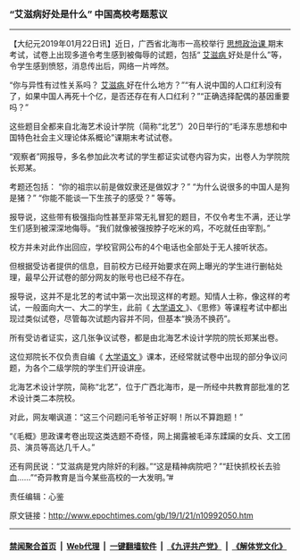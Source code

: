 ### “艾滋病好处是什么” 中国高校考题惹议
------------------------

<p>
 【大纪元2019年01月22日讯】近日，广西省北海市一高校举行
 <a href="http://www.epochtimes.com/gb/tag/%E6%80%9D%E6%83%B3%E6%94%BF%E6%B2%BB%E8%AF%BE.html">
  思想政治课
 </a>
 期末考试，试卷上出现多道令考生感到被侮辱的试题，包括“
 <a href="http://www.epochtimes.com/gb/tag/%E8%89%BE%E6%BB%8B%E7%97%85.html">
  艾滋病
 </a>
 好处是什么”等，令学生感到愤怒，消息传出后，网络一片哗然。
</p>
<p>
 “你与异性有过性关系吗？
 <a href="http://www.epochtimes.com/gb/tag/%E8%89%BE%E6%BB%8B%E7%97%85.html">
  艾滋病
 </a>
 好在什么地方？”“有人说中国的人口红利没有了，如果中国人再死十个亿，是否还存在有人口红利？”“正确选择配偶的基因重要吗？”
</p>
<p>
 这些题目全都来自北海艺术设计学院（简称“北艺”）20日举行的“毛泽东思想和中国特色社会主义理论体系概论”课期末考试试卷。
</p>
<p>
 “观察者”网报导，多名参加此次考试的学生都证实试卷内容为实，出卷人为学院院长郑某。
</p>
<p>
 考题还包括： “你的祖宗以前是做奴隶还是做奴才？” “为什么说很多的中国人是狗是猪？” “你能不能谈一下生孩子的感受？” 等等。
</p>
<p>
 报导说，这些带有极强指向性甚至非常无礼冒犯的题目，不仅令考生不满，还让学生们感到被深深地侮辱。“我们就像被强按脖子吃米的鸡，不吃就任由宰割。”
</p>
<p>
 校方并未对此作出回应，学校官网公布的4个电话也全部处于无人接听状态。
</p>
<p>
 但根据受访者提供的信息，目前校方已经开始要求在网上曝光的学生进行删帖处理，最早公开试卷的部分网友的账号也已经不存在。
</p>
<p>
 报导说，这并不是北艺的考试中第一次出现这样的考题。知情人士称，像这样的考试，一般面向大一、大二的学生，此前《
 <a href="http://www.epochtimes.com/gb/tag/%E5%A4%A7%E5%AD%A6%E8%AF%AD%E6%96%87.html">
  大学语文
 </a>
 》、《思修》等课程考试中都出现过类似试卷，尽管每次试题内容并不同，但基本“换汤不换药”。
</p>
<p>
 所有受访者证实，这几张争议试卷，都是由北海艺术设计学院的院长郑某出卷。
</p>
<p>
 这位郑院长不仅负责自编《
 <a href="http://www.epochtimes.com/gb/tag/%E5%A4%A7%E5%AD%A6%E8%AF%AD%E6%96%87.html">
  大学语文
 </a>
 》课本，还经常就试卷中出现的部分争议问题，为各个二级学院的学生们开设讲座。
 <br/>
</p>
<p>
 北海艺术设计学院，简称“北艺”，位于广西北海市，是一所经中共教育部批准的艺术设计类二本院校。
</p>
<p>
 对此，网友嘲讽道：“这三个问题问毛爷爷正好啊！所以不算跑题！”
</p>
<p>
 “《毛概》思政课考卷出现这类选题不奇怪，网上揭露被毛泽东蹂躏的女兵、文工团员、演员等高达几千人。”
</p>
<p>
 还有网民说：“艾滋病是党内除奸的利器。”“这是精神病院吧？”“赶快抓校长去验血……”“奇异教育是当今某些高校的一大发明。”#
</p>
<p>
 责任编辑：心鉴
</p>

原文链接：http://www.epochtimes.com/gb/19/1/21/n10992050.htm


------------------------
#### [禁闻聚合首页](https://github.com/gfw-breaker/banned-news/blob/master/README.md) &nbsp;|&nbsp; [Web代理](https://github.com/gfw-breaker/open-proxy/blob/master/README.md) &nbsp;|&nbsp; [一键翻墙软件](https://github.com/gfw-breaker/nogfw/blob/master/README.md) &nbsp;|&nbsp; [《九评共产党》](https://github.com/gfw-breaker/9ping.md/blob/master/README.md#九评之一评共产党是什么) &nbsp;|&nbsp; [《解体党文化》](https://github.com/gfw-breaker/jtdwh.md/blob/master/README.md#绪论)